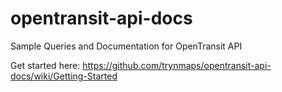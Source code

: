 # opentransit-api-docs
Sample Queries and Documentation for OpenTransit API

Get started here: https://github.com/trynmaps/opentransit-api-docs/wiki/Getting-Started
